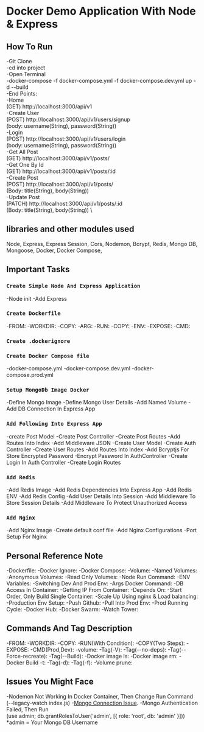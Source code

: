 # Docker Demo Application With Node & Express

## How To Run
 -Git Clone \
 -cd into project \
 -Open Terminal \
 -docker-compose -f docker-compose.yml -f docker-compose.dev.yml up -d --build \
 -End Points: \
    -Home \
        (GET)  http://localhost:3000/api/v1 \
    -Create User \
        (POST) http://localhost:3000/api/v1/users/signup \
        (body: username(String), password(String)) \
    -Login \
        (POST) http://localhost:3000/api/v1/users/login \
        (body: username(String), password(String)) \
    -Get All Post \
        (GET) http://localhost:3000/api/v1/posts/ \
    -Get One By Id \
        (GET) http://localhost:3000/api/v1/posts/:id \
    -Create Post \
        (POST) http://localhost:3000/api/v1/posts/ \
        (Body: title(String), body(String)) \
    -Update Post \
        (PATCH) http://localhost:3000/api/v1/posts/:id \
        (Body: title(String), body(String)) \

        


## libraries and other modules used 
  Node,
  Express,
  Express Session,
  Cors,
  Nodemon,
  Bcrypt,
  Redis,
  Mongo DB,
  Mongoose,
  Docker,
  Docker Compose,
  
## Important Tasks

### `Create Simple Node And Express Application`
 -Node init
 -Add Express

### `Create Dockerfile`
 -FROM: 
 -WORKDIR:
 -COPY:
 -ARG:
 -RUN:
 -COPY:
 -ENV:
 -EXPOSE:
 -CMD:

### `Create .dockerignore`

### `Create Docker Compose file`
 -docker-compose.yml
 -docker-compose.dev.yml
 -docker-compose.prod.yml

 ### `Setup MongoDb Image Docker`
  -Define Mongo Image
  -Define Mongo User Details
  -Add Named Volume
  -Add DB Connection In Express App 

### `Add Following Into Express App`
 -create Post Model
 -Create Post Controller
 -Create Post Routes
 -Add Routes Into Index
 -Add Middleware JSON
 -Create User Model
 -Create Auth Controller
 -Create User Routes
 -Add Routes Into Index
 -Add Bcryptjs For Store Encrypted Password
 -Encrypt Password In AuthController
 -Create Login In Auth Controller
 -Create Login Routes


### `Add Redis`
 -Add Redis Image
 -Add Redis Dependencies Into Express App
 -Add Redis ENV
 -Add Redis Config
 -Add User Details Into Session
 -Add Middleware To Store Session Details
 -Add Middleware To Protect Unauthorized Access

### `Add Nginx`
 -Add Nginx Image
 -Create default conf file
 -Add Nginx Configurations 
 -Port Setup For Nginx



## Personal Reference Note
 -Dockerfile: 
 -Docker Ignore:
 -Docker Compose:
 -Volume:
 -Named Volumes:
 -Anonymous Volumes:
 -Read Only Volumes:
 -Node Run Command:
 -ENV Variables:
 -Switching Dev And Prod Env:
 -Args Docker Command:
 -DB Access In Container:
 -Getting IP From Container:
 -Depends On:
 -Start Order, Only Build Single Container:
 -Scale Up Using nginx & Load balancing:
 -Production Env Setup:
 -Push Github:
 -Pull Into Prod Env:
 -Prod Running Cycle:
 -Docker Hub:
 -Docker Swarm:
 -Watch Tower:

## Commands And Tag Description
 -FROM:
 -WORKDIR:
 -COPY:
 -RUN(With Condition):
 -COPY(Two Steps):
 -EXPOSE:
 -CMD(Prod,Dev):
 -volume:
 -Tag(-V):
 -Tag(--no-deps):
 -Tag(--Force-recreate):
 -Tag(--Build):
 -Docker image ls:
 -Docker image rm:
 -Docker Build -t:
 -Tag(-d):
 -Tag(-f):
 -Volume prune:

## Issues You Might Face
 -Nodemon Not Working In Docker Container, Then Change Run Command 
  (--legacy-watch index.js)
 -[Mongo Connection Issue](https://www.youtube.com/watch?v=bZhlX90m1cw&ab_channel=YogendraTamang).
 -Mongo Authentication Failed, Then Run  
 (use admin; db.grantRolesToUser('admin', [{ role: 'root', db: 'admin' }]))
*admin = Your Mongo DB Username
